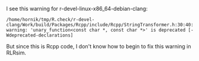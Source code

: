 I see this warning for r-devel-linux-x86_64-debian-clang:

```
/home/hornik/tmp/R.check/r-devel-clang/Work/build/Packages/Rcpp/include/Rcpp/StringTransformer.h:30:40: warning: 'unary_function<const char *, const char *>' is deprecated [-Wdeprecated-declarations] 
```

But since this is Rcpp code, I don't know how to begin to fix this warning in RLRsim.
